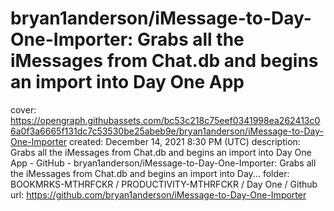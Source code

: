 # bryan1anderson/iMessage-to-Day-One-Importer: Grabs all the iMessages from Chat.db and begins an import into Day One App

cover: https://opengraph.githubassets.com/bc53c218c75eef0341998ea262413c06a0f3a6665f131dc7c53530be25abeb9e/bryan1anderson/iMessage-to-Day-One-Importer
created: December 14, 2021 8:30 PM (UTC)
description: Grabs all the iMessages from Chat.db and begins an import into Day One App - GitHub - bryan1anderson/iMessage-to-Day-One-Importer: Grabs all the iMessages from Chat.db and begins an import into Day...
folder: BOOKMRKS-MTHRFCKR / PRODUCTIVITY-MTHRFCKR / Day One / Github
url: https://github.com/bryan1anderson/iMessage-to-Day-One-Importer
